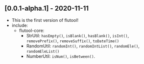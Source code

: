 ## [0.0.1-alpha.1] - 2020-11-11

* This is the first version of flutool!
* include:
  * flutool-core:
      * StrUtil: `hasEmpty()`, `isBlank()`, `hasBlank()`, `isInt()`, `removePrefix()`, `removeSuffix()`, `toDateTime()`
      * RandomUtil: `randomInt()`, `randomIntList()`, `randomEle()`, `randomEleList()`
      * NumberUtil: `isNum()`, `isBetween()`.